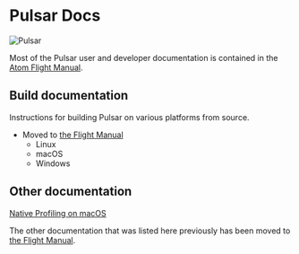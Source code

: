 # Pulsar Docs

![Pulsar](https://cloud.githubusercontent.com/assets/72919/2874231/3af1db48-d3dd-11e3-98dc-6066f8bc766f.png)

Most of the Pulsar user and developer documentation is contained in the [Atom Flight Manual](https://github.com/Pulsar/flight-manual.atom.io).

## Build documentation

Instructions for building Pulsar on various platforms from source.

* Moved to [the Flight Manual](https://flight-manual.atom.io/hacking-atom/sections/hacking-on-atom-core/)
    * Linux
    * macOS
    * Windows

## Other documentation

[Native Profiling on macOS](./native-profiling.md)

The other documentation that was listed here previously has been moved to [the Flight Manual](https://flight-manual.atom.io).
